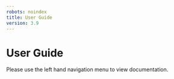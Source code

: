 ```yaml
---
robots: noindex
title: User Guide
version: 3.9
---
```


# User Guide

Please use the left hand navigation menu to view documentation.
